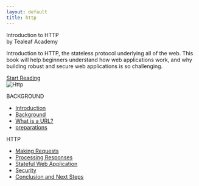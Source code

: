 ```yaml
---
layout: default
title: http
---
```

<section class='book'>
  <div class='wrapper-inside clearfix'>
    <div class='top-large'>
      <div class='book-title'>
        Introduction to HTTP
      </div>
      <div class='book-author'>
        by Tealeaf Academy
      </div>
      <p class='book-description'>
        Introduction to HTTP, the stateless protocol underlying all of the web. This book will help beginners understand how web applications work, and why building robust and secure web applications is so challenging.
      </p>
      <a class="read-btn" href="javascript:;">Start Reading</a>
    </div>
    <img alt="Http" class="book-image" src="images/http.png"/>
  </div>
</section>
<div class="wrapper-inside clearfix">
  <div class="table-of-contents">
    <p class="part">BACKGROUND</p>
    <ul class="chapters">
      <li><a href="tealeaf-http/introduction.html">Introduction</a></li>
      <li><a href="tealeaf-http/book/background/2_background.html">Background</a></li>
      <li><a href="">What is a URL?</a></li>
      <li><a href="">preparations</a></li>
    </ul>
    <p class="part">HTTP</p>
    <ul class="chapters">
      <li><a href="">Making Requests</a></li>
      <li><a href="">Processing Responses</a></li>
      <li><a href="">Stateful Web Application</a></li>
      <li><a href="">Security</a></li>
      <li><a href="">Conclusion and Next Steps</a></li>
    </ul>
  </div>
</div>
